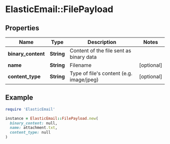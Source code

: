# ElasticEmail::FilePayload

## Properties

| Name | Type | Description | Notes |
| ---- | ---- | ----------- | ----- |
| **binary_content** | **String** | Content of the file sent as binary data |  |
| **name** | **String** | Filename | [optional] |
| **content_type** | **String** | Type of file&#39;s content (e.g. image/jpeg) | [optional] |

## Example

```ruby
require 'ElasticEmail'

instance = ElasticEmail::FilePayload.new(
  binary_content: null,
  name: attachment.txt,
  content_type: null
)
```

